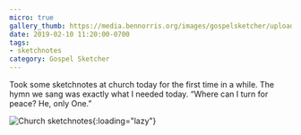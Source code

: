 ```yaml
---
micro: true
gallery_thumb: https://media.bennorris.org/images/gospelsketcher/uploads/2019/8c083a9088.jpg
date: 2019-02-10 11:20:00-0700
tags:
- sketchnotes
category: Gospel Sketcher
---
```


Took some sketchnotes at church today for the first time in a while. The hymn we sang was exactly what I needed today. “Where can I turn for peace? He, only One.”

![Church sketchnotes](https://media.bennorris.org/images/gospelsketcher/uploads/2019/8c083a9088.jpg){:loading="lazy"}